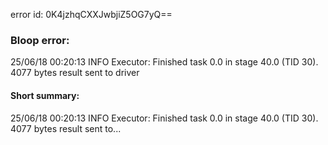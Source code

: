 error id: 0K4jzhqCXXJwbjiZ5OG7yQ==
### Bloop error:

25/06/18 00:20:13 INFO Executor: Finished task 0.0 in stage 40.0 (TID 30). 4077 bytes result sent to driver
#### Short summary: 

25/06/18 00:20:13 INFO Executor: Finished task 0.0 in stage 40.0 (TID 30). 4077 bytes result sent to...